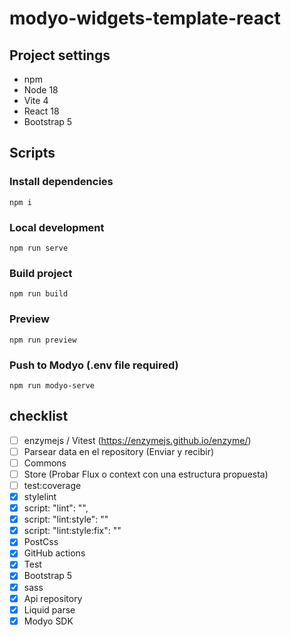 # modyo-widgets-template-react

## Project settings

- npm
- Node 18
- Vite 4
- React 18
- Bootstrap 5

## Scripts

### Install dependencies

```
npm i
```

### Local development

```
npm run serve
```

### Build project

```
npm run build
```

### Preview

```
npm run preview
```

### Push to Modyo (.env file required)

```
npm run modyo-serve
```


## checklist

- [ ] enzymejs / Vitest (https://enzymejs.github.io/enzyme/)
- [ ] Parsear data en el repository (Enviar y recibir)
- [ ] Commons
- [ ] Store (Probar Flux o context con una estructura propuesta)
- [ ] test:coverage
- [x] stylelint
- [x] script: "lint": "",
- [x] script: "lint:style": ""
- [x] script: "lint:style:fix": ""
- [x] PostCss
- [x] GitHub actions
- [x] Test
- [x] Bootstrap 5
- [x] sass
- [x] Api repository
- [x] Liquid parse
- [x] Modyo SDK
